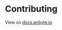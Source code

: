 # Contributing
View on [docs.airbyte.io](https://docs.airbyte.io/contributing/contributing-to-airbyte)
